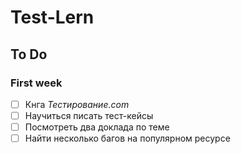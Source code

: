 # Test-Lern

## To Do

### First week

* [ ] Кнга *Тестирование.com*
* [ ] Научиться писать тест-кейсы
* [ ] Посмотреть два доклада по теме
* [ ] Найти несколько багов на популярном ресурсе
